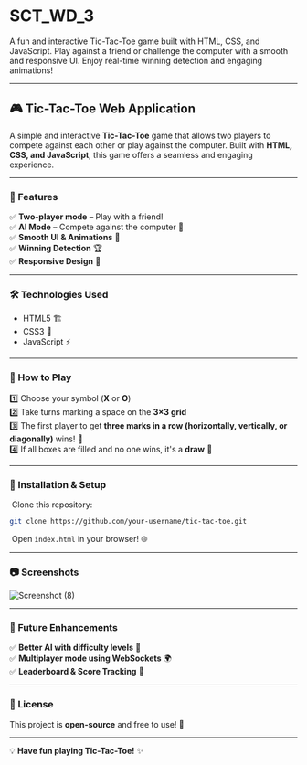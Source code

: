 # SCT_WD_3
A fun and interactive Tic-Tac-Toe game built with HTML, CSS, and JavaScript. Play against a friend or challenge the computer with a smooth and responsive UI. Enjoy real-time winning detection and engaging animations!



---

## 🎮 Tic-Tac-Toe Web Application

A simple and interactive **Tic-Tac-Toe** game that allows two players to compete against each other or play against the computer. Built with **HTML, CSS, and JavaScript**, this game offers a seamless and engaging experience.

---

### 🚀 Features

✅ **Two-player mode** – Play with a friend!\
✅ **AI Mode** – Compete against the computer 🤖\
✅ **Smooth UI & Animations** 🎨\
✅ **Winning Detection** 🏆\
✅ **Responsive Design** 📱

---

### 🛠️ Technologies Used

- HTML5 🏗️
- CSS3 🎨
- JavaScript ⚡

---

### 📜 How to Play

1️⃣ Choose your symbol (**X** or **O**)\
2️⃣ Take turns marking a space on the **3×3 grid**\
3️⃣ The first player to get **three marks in a row (horizontally, vertically, or diagonally)** wins! 🎉\
4️⃣ If all boxes are filled and no one wins, it's a **draw** 🤝

---

### 🔧 Installation & Setup

 Clone this repository:

```sh
git clone https://github.com/your-username/tic-tac-toe.git  
```

 Open `index.html` in your browser! 🌐

---

### 📷 Screenshots

![Screenshot (8)](https://github.com/user-attachments/assets/7bb0b3dd-894c-4c6c-91f5-a1f5b9232738)


---

### 📌 Future Enhancements

✅ **Better AI with difficulty levels** 🤖\
✅ **Multiplayer mode using WebSockets** 🌍\
✅ **Leaderboard & Score Tracking** 🏅

---

### 📜 License

This project is **open-source** and free to use! 🎉

---

💡 **Have fun playing Tic-Tac-Toe!** ✨
